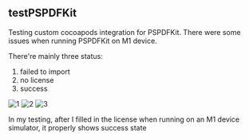 testPSPDFKit
---

Testing custom cocoapods integration for PSPDFKit. There were some issues when running PSPDFKit on M1 device.

There're mainly three status:

1. failed to import
2. no license
3. success


![1](/images/failedtoimport)
![2](/images/nolicense)
![3](/images/success)

In my testing, after I filled in the license when running on an M1 device simulator, it properly shows success state

